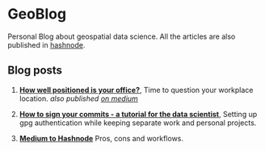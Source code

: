 # GeoBlog

Personal Blog about geospatial data science. All the articles are also published in [hashnode](https://geods.hashnode.dev/).

## Blog posts

1. **[How well positioned is your office?](https://github.com/SebastianoF/GeoBlog/blob/master/office_positioning/office_positioning.md)**, Time to question your workplace location. *also published [on medium](https://medium.com/@sebastianof/how-well-positioned-is-your-office-8517256c497e)*

2. **[How to sign your commits - a tutorial for the data scientist](https://github.com/SebastianoF/GeoBlog/blob/master/gpg_authentication/gpg_authentication.md)**, Setting up gpg authentication while keeping separate work and personal projects.

3. **[Medium to Hashnode](https://github.com/SebastianoF/GeoBlog/blob/master/medium_to_hashnode/medium_to_hashnode.md)** Pros, cons and workflows.